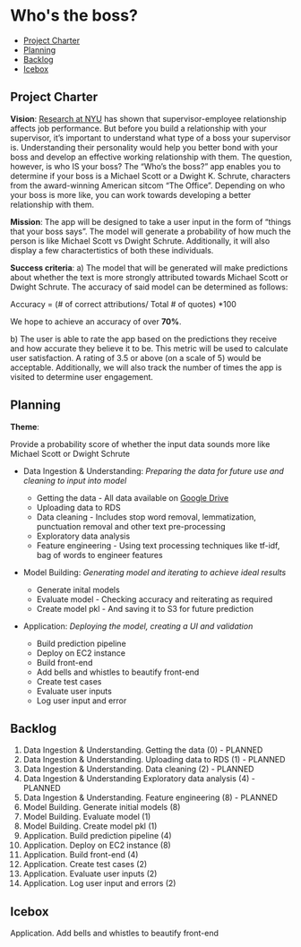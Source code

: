 # Who's the boss?

<!-- toc -->

- [Project Charter](#project-charter)
- [Planning](#planning)
- [Backlog](#backlog)
- [Icebox](#icebox)

<!-- tocstop -->

## Project Charter 

**Vision**: 
[Research at NYU](https://steinhardt.nyu.edu/appsych/opus/issues/2011/fall/effects) has shown that supervisor-employee relationship affects job performance. But before you build a relationship with your supervisor, it’s important to understand what type of a boss your supervisor is. Understanding their personality would help you better bond with your boss and develop an effective working relationship with them. The question, however, is who IS your boss? The “Who’s the boss?” app enables you to determine if your boss is a Michael Scott or a Dwight K. Schrute, characters from the award-winning American sitcom “The Office”. Depending on who your boss is more like, you can work towards developing a better relationship with them.

**Mission**: 
The app will be designed to take a user input in the form of “things that your boss says”. The model will generate a probability of how much the person is like Michael Scott vs Dwight Schrute. Additionally, it will also display a few charactertistics of both these individuals. 

**Success criteria**: 
a) The model that will be generated will make predictions about whether the text is more strongly attributed towards Michael Scott or Dwight Schrute. The accuracy of said model can be determined as follows:

Accuracy = (# of correct attributions/ Total # of quotes) *100

We hope to achieve an accuracy of over **70%**.

b) The user is able to rate the app based on the predictions they receive and how accurate they believe it to be. This metric will be used to calculate user satisfaction. A rating of 3.5 or above (on a scale of 5) would be acceptable. Additionally, we will also track the number of times the app is visited to determine user engagement.

## Planning
 
**Theme**:

Provide a probability score of whether the input data sounds more like Michael Scott or Dwight Schrute

* Data Ingestion & Understanding: *Preparing the data for future use and cleaning to input into model*
	* Getting the data - All data available on [Google Drive](https://docs.google.com/spreadsheets/d/18wS5AAwOh8QO95RwHLS95POmSNKA2jjzdt0phrxeAE0/edit#gid=747974534)
	* Uploading data to RDS
	* Data cleaning - Includes stop word removal, lemmatization, punctuation removal and other text pre-processing
	* Exploratory data analysis
	* Feature engineering - Using text processing techniques like tf-idf, bag of words to engineer features
	
* Model Building: *Generating model and iterating to achieve ideal results*
	* Generate inital models
	* Evaluate model - Checking accuracy and reiterating as required
	* Create model pkl - And saving it to S3 for future prediction

* Application: *Deploying the model, creating a UI and validation*
	* Build prediction pipeline
	* Deploy on EC2 instance
	* Build front-end 
	* Add bells and whistles to beautify front-end
	* Create test cases
	* Evaluate user inputs
	* Log user input and error

## Backlog

1. Data Ingestion & Understanding. Getting the data (0) - PLANNED
2. Data Ingestion & Understanding. Uploading data to RDS (1) - PLANNED
3. Data Ingestion & Understanding. Data cleaning (2) - PLANNED
4. Data Ingestion & Understanding Exploratory data analysis (4) - PLANNED
5. Data Ingestion & Understanding. Feature engineering (8) - PLANNED
6. Model Building. Generate initial models (8) 
7. Model Building. Evaluate model (1)
8. Model Building. Create model pkl (1)
9. Application. Build prediction pipeline (4)
10. Application. Deploy on EC2 instance (8)
11. Application. Build front-end (4)
12. Application. Create test cases (2)
13. Application. Evaluate user inputs (2)
14. Application. Log user input and errors (2)

## Icebox

Application. Add bells and whistles to beautify front-end
